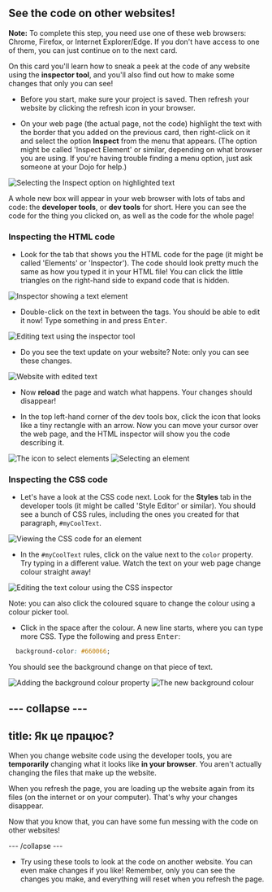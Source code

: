 ## See the code on other websites!

**Note:** To complete this step, you need use one of these web browsers: Chrome, Firefox, or Internet Explorer/Edge. If you don't have access to one of them, you can just continue on to the next card.

On this card you'll learn how to sneak a peek at the code of any website using the **inspector tool**, and you'll also find out how to make some changes that only you can see!

+ Before you start, make sure your project is saved. Then refresh your website by clicking the refresh icon in your browser.

+ On your web page (the actual page, not the code) highlight the text with the border that you added on the previous card, then right-click on it and select the option **Inspect** from the menu that appears. (The option might be called 'Inspect Element' or similar, depending on what browser you are using. If you're having trouble finding a menu option, just ask someone at your Dojo for help.)

![Selecting the Inspect option on highlighted text](images/highlightTextAndInspect.png)

A whole new box will appear in your web browser with lots of tabs and code: the **developer tools**, or **dev tools** for short. Here you can see the code for the thing you clicked on, as well as the code for the whole page!

### Inspecting the HTML code

+ Look for the tab that shows you the HTML code for the page (it might be called 'Elements' or 'Inspector'). The code should look pretty much the same as how you typed it in your HTML file! You can click the little triangles on the right-hand side to expand code that is hidden.

![Inspector showing a text element](images/inspectTextHtml.png)

+ Double-click on the text in between the tags. You should be able to edit it now! Type something in and press <kbd>Enter</kbd>.

![Editing text using the inspector tool](images/inspectEditHtmlText.png)

+ Do you see the text update on your website? Note: only you can see these changes.

![Website with edited text](images/inspectEditHtmlTextResult.png)

+ Now **reload** the page and watch what happens. Your changes should disappear!

+ In the top left-hand corner of the dev tools box, click the icon that looks like a tiny rectangle with an arrow. Now you can move your cursor over the web page, and the HTML inspector will show you the code describing it.

![The icon to select elements](images/inspectorSelectIcon.png) ![Selecting an element](images/inspectorSelectElement.png)

### Inspecting the CSS code

+ Let's have a look at the CSS code next. Look for the **Styles** tab in the developer tools (it might be called 'Style Editor' or similar). You should see a bunch of CSS rules, including the ones you created for that paragraph, `#myCoolText`.

![Viewing the CSS code for an element](images/inspectCssBlock.png)

+ In the `#myCoolText` rules, click on the value next to the `color` property. Try typing in a different value. Watch the text on your web page change colour straight away! 

![Editing the text colour using the CSS inspector](images/inspectEditCssColor.png)

Note: you can also click the coloured square to change the colour using a colour picker tool.

+ Click in the space after the colour. A new line starts, where you can type more CSS. Type the following and press <kbd>Enter</kbd>:

```css
  background-color: #660066;
```

You should see the background change on that piece of text.

![Adding the background colour property](images/inspectorEditingBgCol.png) ![The new background colour](images/inspectorEditBgResult.png)

## \--- collapse \---

## title: Як це працює?

When you change website code using the developer tools, you are **temporarily** changing what it looks like **in your browser**. You aren't actually changing the files that make up the website.

When you refresh the page, you are loading up the website again from its files (on the internet or on your computer). That's why your changes disappear.

Now that you know that, you can have some fun messing with the code on other websites!

\--- /collapse \---

+ Try using these tools to look at the code on another website. You can even make changes if you like! Remember, only you can see the changes you make, and everything will reset when you refresh the page.